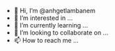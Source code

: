 - 👋 Hi, I’m @anhgetlambanem
- 👀 I’m interested in ...
- 🌱 I’m currently learning ...
- 💞️ I’m looking to collaborate on ...
- 📫 How to reach me ...

<!---
anhgetlambanem/anhgetlambanem is a ✨ special ✨ repository because its `README.md` (this file) appears on your GitHub profile.
You can click the Preview link to take a look at your changes.
--->
